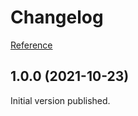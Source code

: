 # Changelog

[Reference](https://keepachangelog.com/en/1.0.0/)

## 1.0.0 (2021-10-23)
Initial version published.
